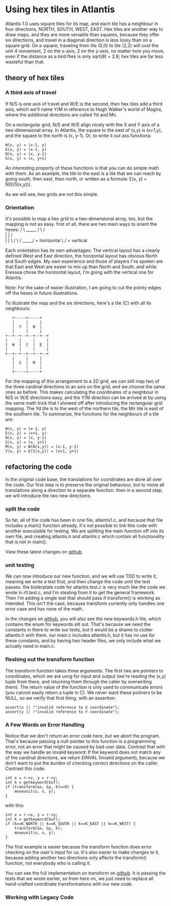 # Using hex tiles in Atlantis

Atlantis 1.0 uses square tiles for its map, and each tile has a neighbour in four directions, NORTH, SOUTH, WEST, EAST. Hex tiles are another way to draw maps, and they are more versatile than squares, because they offer six directions, and travel in a diagonal direction is less lossy than on a square grid. On a square, traveling from tile (0,0) to tile (2,2) will cost the unit 4 movement, 2 on the x-axis, 2 on the y-axis, no matter how you move, even if the distance as a bird flies is only sqrt(8) = 2.8; hex tiles are far less wasteful than that.

## theory of hex tiles

### A third axis of travel

If N/S is one axis of travel and W/E is the second, then hex tiles add a third axis, which we'll name Y/M in reference to Hugh Walker's world of Magira, where the additional directions are called Yd and Mir.

On a rectangular grid, N/S and W/E align nicely with the X and Y axis of a two-dimensional array. In Atlantis, the square to the east of (x,y) is (x+1,y), and the square to the north is (x, y-1). Or, to write it out ass functions:

    W(x, y) = (x-1, y)
    E(x, y) = (x-1, y)
    N(x, y) = (x, y-1)
    S(x, y) = (x, y+1)

An interesting property of these functions is that you can do simple math with them. As an example, the tile to the east is a tile that we can reach by going south, then east, then north, or written as a formula: E(x, y) = N(E(S(x,y))).

As we will see, hex grids are not this simple.

### Orientation

It's possible to map a hex grid to a two-dimensional array, too, but the mapping is not as easy. first of all, there are two main ways to orient the hexes:
     / \            _____
    /   \          /     \
    |   |         /       \
    |   |         \       /
    \   /          \_____/ = horizontal
     \ / = vertical

Each orientation has its own advantages: The vertical layout has a clearly defined West and East direction, the horizontal layout has obvious North and South edges. My own experience and those of players I've spoken are that East and West are easier to mix up than North and South, and while Eressea chose the horizontal layout, I'm going with the vertical one for Atlantis.

Note: For the sake of easier illustration, I am going to cut the pointy edges off the hexes in future illustrations.

To illustrate the map and the six directions, here's a tile (C) with all its neighbours:

       +-----+-----+
       |     |     |
       |  Y  |  N  |
       |     |     |
    +--+--+--+--+--+--+
    |     |     |     |
    |  W  |  C  |  E  |
    |     |     |     |
    +--+--+--+--+--+--+
       |     |     |
       |  S  |  M  |
       |     |     |
       +-----+-----+

For the mapping of this arrangement to a 2D grid, we can still map two of the three cardinal directions to an axis on the grid, and we choose the same ones as before. This makes calculating the coordinates of a neighbour in N/S or W/E directions easy, and the Y/M direction can be arrived at by using the same math trick that I showed off after introducing the rectangular grid mapping. The Yd tile is to the west of the northern tile, the Mir tile is east of the southern tile. To summarize, the functions for the neighbours of a tile are:

    W(x, y) = (x-1, y)
    E(x, y) = (x+1, y)
    N(x, y) = (x, y-1)
    S(x, y) = (x, y+1)
    M(x, y) = W(N(x,y)) = (x-1, y-1)
    Y(x, y) = E(S(x,y)) = (x+1, y+1)

## refactoring the code

In the original code base, the translations for coordinates are done all over the code. Our first step is to preserve the original behaviour, but to move all translations along a direction to a separate function. then in a second step, we will introduce the two new directions.

### split the code

So far, all of the code has been in one file, atlantis1.c, and because that file includes a main() function already, it's not possible to link this code with another executable for testing. We are splitting the main function off into its own file, and creating atlantis.h and atlantis.c which contain all functionality that is not in main().

View these latest changes on [github](https://github.com/badgerman/atlantis1/commit/60e87d35032e5ad393caef95157e6a56280275de)

### unit testing

We can now introduce our new function, and we will use TDD to write it, meaning we write a test first, and then change the code until the test passes. the boilerplate code for atlantis.test.c is very much like the code we wrote in rtl.test.c, and I'm stealing from it to get the general framework. Then I'm adding a single test that should pass if transform() is working as intended. This isn't the case, because transform currently only handles one error case and has none of the math.

In the changes on  [github](https://github.com/badgerman/atlantis1/commit/dd61a0ba672dbd62dc5ac2e70d4f56e7aab93732), you will also see the new keywords.h file, which contains the enum for keywords slit out. That's because we need the constants in there to write our tests, but it would be a shame to clutter atlantis.h with them. our main.c includes atlantis.h, but it has no use for these constants, and by having two header files, we only include what we actually need in main.c.

### fleshing out the transform function

The transform function takes three arguments. The first two are pointers to coordinates, which we are usng for input and output (we're reading the (x,y) tuple from there, and returning them through the caller by overwriting them). The return value of the function is only used to communicate errors (you cannot easily return a tuple in C). We never want these poitners to be NULL, so we verify that first thing, with an assertion:

    assert(x || !"invalid reference to X coordinate");
    assert(y || !"invalid reference to Y coordinate");

### A Few Words on Error Handling

Notice that we don't return an error code here, but we abort the program. That's because passing a null-pointer to this function is a programming error, not an error that might be caused by bad user data. Contrast that with the way we handle an invalid keyword: If the keyword does not match any of the cardinal directions, we return EINVAL (Invalid argument), because we don't want to put the burden of checking correct directions on the caller. Contrast this code:

    int x = r->x, y = r->y;
    int k = getkeyword(buf);
    if (transform(&x, &y, k)==0) {
        moveunit(u, x, y);
    }

with this:

    int x = r->x, y = r->y;
    int k = getkeyword(buf);
    if (k==K_NORTH || k==K_SOUTH || k==K_EAST || k==K_WEST) {
        transform(&x, &y, k);
        moveunit(u, x, y);
    }

The first example is easier because the transform function does error checking on the user's input for us. It's also easier to make changes to it, because adding another two directions only affects the transform() function, not everybody who is calling it.

You can see the full implementation on transform on [github](https://github.com/badgerman/atlantis1/commit/ee8a3fc067d3503d391614f726828b106689389c). It is passing the tests that we wrote earlier, so from here on, we just need to replace all hand-crafted coordinate transformations with our new code.

### Working with Legacy Code
